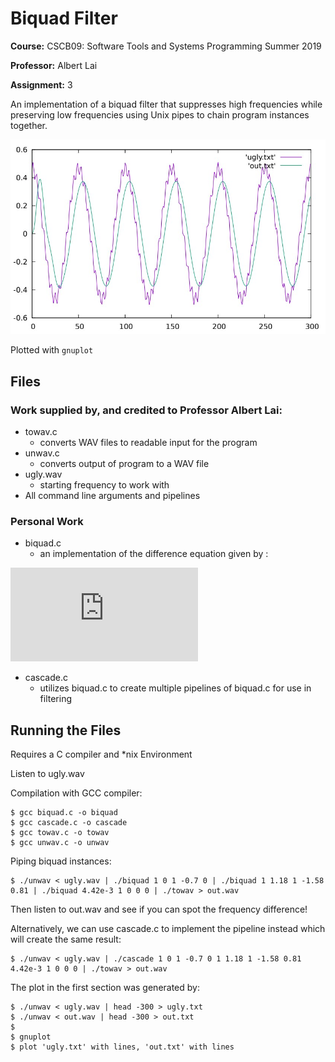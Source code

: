 # Biquad Filter
**Course:** CSCB09: Software Tools and Systems Programming Summer 2019 

**Professor:** Albert Lai

**Assignment:** 3

An implementation of a biquad filter that suppresses high frequencies while preserving low frequencies using Unix pipes to chain program instances together.

![Graph](./images/graph.jpg)

Plotted with `gnuplot` 

## Files
### Work supplied by, and credited to Professor Albert Lai:
- towav.c 
  - converts WAV files to readable input for the program
- unwav.c
  - converts output of program to a WAV file
- ugly.wav
  - starting frequency to work with
- All command line arguments and pipelines

### Personal Work
- biquad.c
  - an implementation of the difference equation given by :

![Difference Equation](http://latex.codecogs.com/svg.latex?%5C%5Cy_k%3DG%28x_k%2BAx_%7Bk-1%7D%2BBx_%7Bk-2%7D%29-Cx_%7Bk-1%7D-Dx_%7Bk-2%7D%5C%5C%5B0.5%5Cbaselineskip%5D%0D%0AG%2CA%2CB%2CC%2CD%5Cin%5Cmathbb%7BR%7D%2C%5C+%5C%7Bx_i%5C%7D_%7Bi%3D0%7D%5E%7Bn-1%7D%2C%5C%7By_i%5C%7D_%7Bi%3D0%7D%5E%7Bn-1%7D%5Cin%5Cmathbb%7BR%7D)
- cascade.c
  - utilizes biquad.c to create multiple pipelines of biquad.c for use in filtering

## Running the Files
Requires a C compiler and *nix Environment

Listen to ugly.wav

Compilation with GCC compiler:
```shell
$ gcc biquad.c -o biquad
$ gcc cascade.c -o cascade
$ gcc towav.c -o towav
$ gcc unwav.c -o unwav
```
Piping biquad instances:
```shell
$ ./unwav < ugly.wav | ./biquad 1 0 1 -0.7 0 | ./biquad 1 1.18 1 -1.58 0.81 | ./biquad 4.42e-3 1 0 0 0 | ./towav > out.wav
```
Then listen to out.wav and see if you can spot the frequency difference!

Alternatively, we can use cascade.c to implement the pipeline instead which will create the same result:
```shell
$ ./unwav < ugly.wav | ./cascade 1 0 1 -0.7 0 1 1.18 1 -1.58 0.81 4.42e-3 1 0 0 0 | ./towav > out.wav
```

The plot in the first section was generated by:
```shell
$ ./unwav < ugly.wav | head -300 > ugly.txt
$ ./unwav < out.wav | head -300 > out.txt
$ 
$ gnuplot
$ plot 'ugly.txt' with lines, 'out.txt' with lines
```